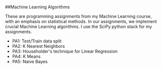 ##Machine Learning Algorithms

These are programming assignments from my Machine Learning course, with an emphasis on statistical methods. In our assignments, we implement crucial Machine Learning algorithms. I use the SciPy python stack for my assignments.

- PA1: Test/Train data split
- PA2: K Nearest Neighbors
- PA3: Householder's technique for Linear Regression
- PA4: K Means
- PA5: Naive Bayes
